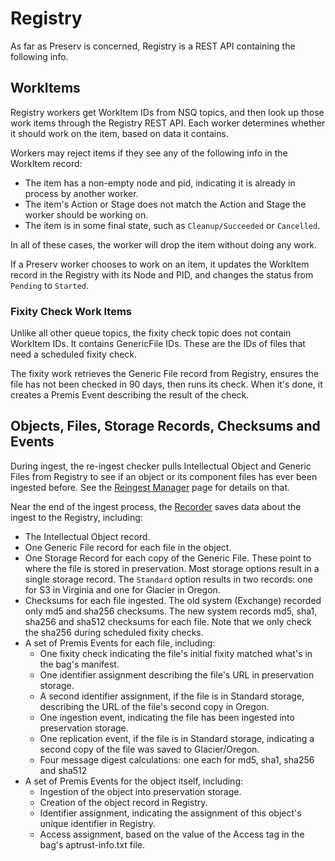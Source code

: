 # Registry

As far as Preserv is concerned, Registry is a REST API containing the following info.

## WorkItems

Registry workers get WorkItem IDs from NSQ topics, and then look up those work items through the Registry REST API. Each worker determines whether it should work on the item, based on data it contains.

Workers may reject items if they see any of the following info in the WorkItem record:

* The item has a non-empty node and pid, indicating it is already in process by another worker.
* The item's Action or Stage does not match the Action and Stage the worker should be working on.
* The item is in some final state, such as `Cleanup/Succeeded` or `Cancelled`.

In all of these cases, the worker will drop the item without doing any work.

If a Preserv worker chooses to work on an item, it updates the WorkItem record in the Registry with its Node and PID, and changes the status from `Pending` to `Started`.

### Fixity Check Work Items

Unlike all other queue topics, the fixity check topic does not contain WorkItem IDs. It contains GenericFile IDs. These are the IDs of files that need a scheduled fixity check.

The fixity work retrieves the Generic File record from Registry, ensures the file has not been checked in 90 days, then runs its check. When it's done, it creates a Premis Event describing the result of the check.

## Objects, Files, Storage Records, Checksums and Events

During ingest, the re-ingest checker pulls Intellectual Object and Generic Files from Registry to see if an object or its component files has ever been ingested before. See the [Reingest Manager](../workers/ingest/reingest-manager.md) page for details on that.

Near the end of the ingest process, the [Recorder](../workers/ingest/recorder.md) saves data about the ingest to the Registry, including:

* The Intellectual Object record.
* One Generic File record for each file in the object.
* One Storage Record for each copy of the Generic File. These point to where the file is stored in preservation. Most storage options result in a single storage record. The `Standard` option results in two records: one for S3 in Virginia and one for Glacier in Oregon.
* Checksums for each file ingested. The old system (Exchange) recorded only md5 and sha256 checksums. The new system records md5, sha1, sha256 and sha512 checksums for each file. Note that we only check the sha256 during scheduled fixity checks.
* A set of Premis Events for each file, including:
    * One fixity check indicating the file's initial fixity matched what's in the bag's manifest.
    * One identifier assignment describing the file's URL in preservation storage.
    * A second identifier assignment, if the file is in Standard storage, describing the URL of the file's second copy in Oregon.
    * One ingestion event, indicating the file has been ingested into preservation storage.
    * One replication event, if the file is in Standard storage, indicating a second copy of the file was saved to Glacier/Oregon.
    * Four message digest calculations: one each for md5, sha1, sha256 and sha512
* A set of Premis Events for the object itself, including:
    * Ingestion of the object into preservation storage.
    * Creation of the object record in Registry.
    * Identifier assignment, indicating the assignment of this object's unique identifier in Registry.
    * Access assignment, based on the value of the Access tag in the bag's aptrust-info.txt file.
